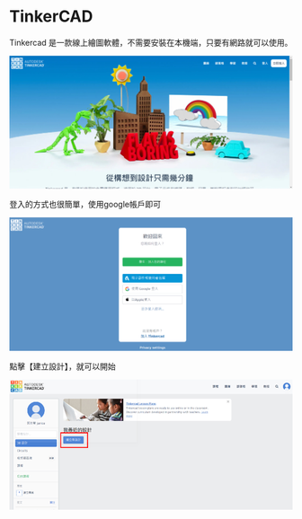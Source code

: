 # TinkerCAD

Tinkercad 是一款線上繪圖軟體，不需要安裝在本機端，只要有網路就可以使用。

![](.gitbook/assets/image%20%2825%29.png)

登入的方式也很簡單，使用google帳戶即可

![](.gitbook/assets/image%20%283%29.png)

點擊【建立設計】，就可以開始

![](.gitbook/assets/image%20%285%29.png)



